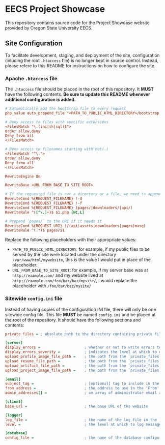 # EECS Project Showcase
This repository contains source code for the Project Showcase website provided by Oregon State University EECS.

## Site Configuration
To facilitate development, staging, and deployment of the site, configuration (inluding the root `.htaccess` file) is
no longer kept in source control. Instead, please refere to this README for instructions on how to configure the
site.

### Apache `.htaccess` file
The `.htaccess` file should be placed in the root of this repository. It **MUST** have the following contents. 
**Be sure to update this README whenever additional configuration is added.**

```ini
# Automatically add the bootstrap file to every request
php_value auto_prepend_file "<PATH_TO_PUBLIC_HTML_DIRECTORY>/bootstrap.php"

# Deny access to files with specific extensions
<FilesMatch "\.(ini|sh|sql)$">
Order allow,deny
Deny from all
</FilesMatch>

# Deny access to filenames starting with dot(.)
<FilesMatch "^\.">
Order allow,deny
Deny from all
</FilesMatch>

RewriteEngine On

RewriteBase <URL_FROM_BASE_TO_SITE_ROOT>

# If the requested file is not a directory or a file, we need to append .php
RewriteCond %{REQUEST_FILENAME} !-d
RewriteCond %{REQUEST_FILENAME} !-f
RewriteCond %{REQUEST_FILENAME} (pages/|downloaders/|api/)
RewriteRule ^([^\.]+)$ $1.php [NC,L]

# Prepend `pages/` to the URI if it needs it
RewriteCond %{REQUEST_URI} !/(api|assets|downloaders|pages|masq)
RewriteRule ^(.*)$ pages/$1

```

Replace the following placeholders with their appropriate values:
- `PATH_TO_PUBLIC_HTML_DIRECTORY`: for example, if my public files to be served by the site were located under the
  directory `/var/www/html/mywebsite`, this is the value I would put in place of the placeholder.
- `URL_FROM_BASE_TO_SITE_ROOT`: for example, if my server base was at `http://example.com/` and my website lived at
  `http://example.com/foo/bar/baz/mysite/`, I would replace the placeholder with `/foo/bar/baz/mysite/`


### Sitewide `config.ini` file
Instead of having copies of the configuration INI file, there will only be one sitewide config file. This file **MUST**
be named `config.ini` and be placed at the root of the repository. It should have the following sections and contents:

```ini
private_files = ; absolute path to the directory containing private files, such as database config and logs

[server]
display_errors =                    ; whether or not to write errors to the output buffer (yes, no)
display_errors_severity =           ; indicates the level at which to display errors (notice, warn, all)
upload_profile_image_file_path =    ; the path from the `private_files` where uploaded profile images should be stored
upload_resume_file_path =           ; the path from the `private_files` where uploaded resumes should be stored
upload_artifact_file_path =         ; the path from the `private_files` where uploaded artifact files should be stored 
upload_project_image_file_path =    ; the path from the `private_files` where uploaded project images should be stored

[email]
subject_tag =                       ; [optional] tag to include in the subject header of emails sent by the server
from_address =                      ; the address to use in the 'From' header of emails sent by the server
admin_addresses[] =                 ; an array of administrator email addresses to send important notifications to

[client]
base_url =                          ; the base URL of the website

[logger]
log_file =                          ; the name of the log file in the `private_files` directory to write log messages to
level =                             ; the level at which to log messages

[database]
config_file =                       ; the name of the database configuration file in the `private_files` directory
```
